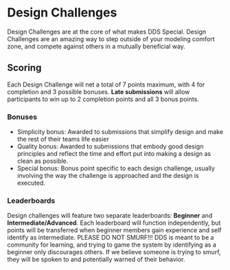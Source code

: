 # Design Challenges

Design Challenges are at the core of what makes DDS Special. Design Challenges are an amazing way to step outside of your modeling comfort zone, and compete against others in a mutually beneficial way.

## Scoring
Each Design Challenge will net a total of 7 points maximum, with 4 for completion and 3 possible bonuses. **Late submissions** will allow participants to win up to 2 completion points and all 3 bonus points. 

### Bonuses
- Simplicity bonus: Awarded to submissions that simplify design and make the rest of their teams life easier
- Quality bonus: Awarded to submissions that embody good design principles and reflect the time and effort put into making a design as clean as possible.
- Special bonus: Bonus point specific to each design challenge, usually involving the way the challenge is approached and the design is executed. 

### Leaderboards

Design challenges will feature two separate leaderboards: **Beginner** and **Intermediate/Advanced**. Each leaderboard will function independently, but points will be transferred when beginner members gain experience and self identify as intermediate. PLEASE DO NOT SMURF!!! DDS is meant to be a community for learning, and trying to game the system by identifying as a beginner only discourages others. If we believe someone is trying to smurf, they will be spoken to and potentially warned of their behavior. 